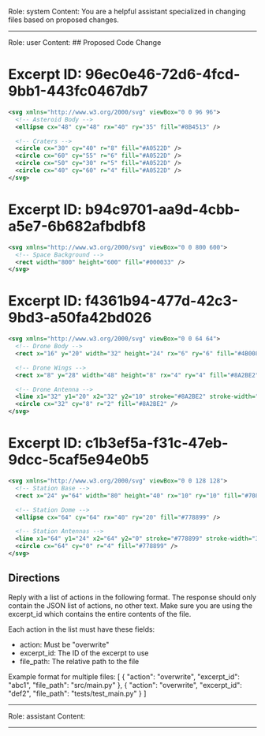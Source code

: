 Role: system
Content: You are a helpful assistant specialized in changing files based on proposed changes.
__________________
Role: user
Content: ## Proposed Code Change
# Excerpt ID: 96ec0e46-72d6-4fcd-9bb1-443fc0467db7
```svg assets/svgs/asteroid.svg
<svg xmlns="http://www.w3.org/2000/svg" viewBox="0 0 96 96">
  <!-- Asteroid Body -->
  <ellipse cx="48" cy="48" rx="40" ry="35" fill="#8B4513" />

  <!-- Craters -->
  <circle cx="30" cy="40" r="8" fill="#A0522D" />
  <circle cx="60" cy="55" r="6" fill="#A0522D" />
  <circle cx="50" cy="30" r="5" fill="#A0522D" />
  <circle cx="40" cy="60" r="4" fill="#A0522D" />
</svg>
```

# Excerpt ID: b94c9701-aa9d-4cbb-a5e7-6b682afbdbf8
```svg assets/svgs/background.svg
<svg xmlns="http://www.w3.org/2000/svg" viewBox="0 0 800 600">
  <!-- Space Background -->
  <rect width="800" height="600" fill="#000033" />
</svg>
```

# Excerpt ID: f4361b94-477d-42c3-9bd3-a50fa42bd026
```svg assets/svgs/drone.svg
<svg xmlns="http://www.w3.org/2000/svg" viewBox="0 0 64 64">
  <!-- Drone Body -->
  <rect x="16" y="20" width="32" height="24" rx="6" ry="6" fill="#4B0082" />

  <!-- Drone Wings -->
  <rect x="8" y="28" width="48" height="8" rx="4" ry="4" fill="#8A2BE2" />

  <!-- Drone Antenna -->
  <line x1="32" y1="20" x2="32" y2="10" stroke="#8A2BE2" stroke-width="2" />
  <circle cx="32" cy="8" r="2" fill="#8A2BE2" />
</svg>
```

# Excerpt ID: c1b3ef5a-f31c-47eb-9dcc-5caf5e94e0b5
```svg assets/svgs/station.svg
<svg xmlns="http://www.w3.org/2000/svg" viewBox="0 0 128 128">
  <!-- Station Base -->
  <rect x="24" y="64" width="80" height="40" rx="10" ry="10" fill="#708090" />

  <!-- Station Dome -->
  <ellipse cx="64" cy="64" rx="40" ry="20" fill="#778899" />

  <!-- Station Antennas -->
  <line x1="64" y1="24" x2="64" y2="0" stroke="#778899" stroke-width="3" />
  <circle cx="64" cy="0" r="4" fill="#778899" />
</svg>
```

## Directions
Reply with a list of actions in the following format. The response should only contain the JSON list of actions, no other text.
Make sure you are using the excerpt_id which contains the entire contents of the file.

Each action in the list must have these fields:
- action: Must be "overwrite"
- excerpt_id: The ID of the excerpt to use
- file_path: The relative path to the file

Example format for multiple files:
[
    {
        "action": "overwrite",
        "excerpt_id": "abc1",
        "file_path": "src/main.py"
    },
    {
        "action": "overwrite",
        "excerpt_id": "def2",
        "file_path": "tests/test_main.py"
    }
]
__________________
Role: assistant
Content: 
__________________

